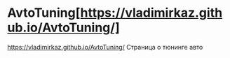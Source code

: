 # AvtoTuning[https://vladimirkaz.github.io/AvtoTuning/]
https://vladimirkaz.github.io/AvtoTuning/
Страница о тюнинге авто
